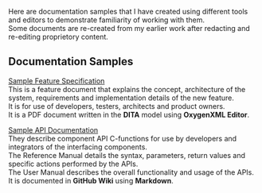 Here are documentation samples that I have created using different tools and editors to demonstrate familiarity of working with them.   
Some documents are re-created from my earlier work after redacting and re-editing proprietory content.   

## Documentation Samples 
[Sample Feature Specification](https://raw.githubusercontent.com/marie13-test/user-assistance-marie/main/USB_Feature_Doc.pdf)   
This is a feature document that explains the concept, architecture of the system, requirements and implementation details of the new feature.   
It is for use of developers, testers, architects and product owners.   
It is a PDF document written in the **DITA** model using **OxygenXML Editor**.   


[Sample API Documentation](https://github.com/marie13-test/user-assistance-marie/wiki/Sample-API-reference-and-user-manuals)   
They describe component API C-functions for use by developers and integrators of the interfacing components.   
The Reference Manual details the syntax, parameters, return values and specific actions performed by the APIs.   
The User Manual describes the overall functionality and usage of the APIs.   
It is documented in **GitHub Wiki** using **Markdown**.   







